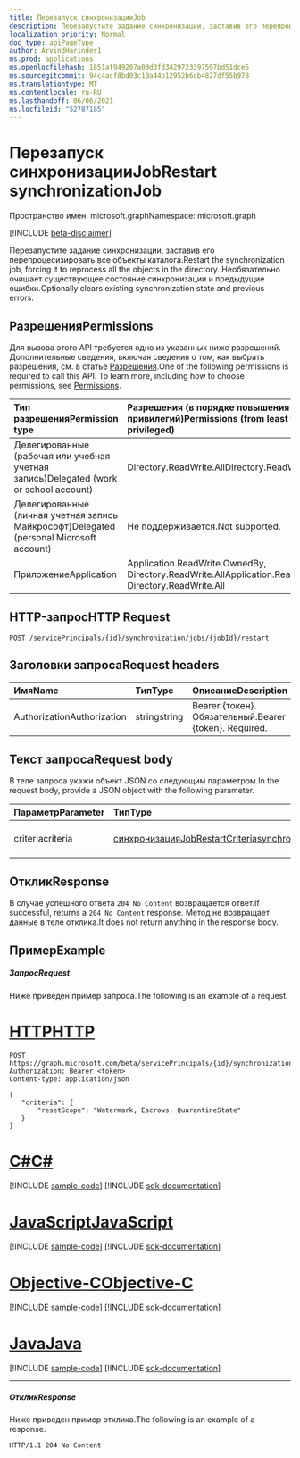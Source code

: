 ```yaml
---
title: Перезапуск синхронизацииJob
description: Перезапустите задание синхронизации, заставив его перепроцесизировать все объекты каталога. Необязательно очищает существующее состояние синхронизации и предыдущие ошибки.
localization_priority: Normal
doc_type: apiPageType
author: ArvindHarinder1
ms.prod: applications
ms.openlocfilehash: 1851af949207a00d3fd3429723397597bd51dce5
ms.sourcegitcommit: 94c4acf8bd03c10a44b12952b6cb4827df55b978
ms.translationtype: MT
ms.contentlocale: ru-RU
ms.lasthandoff: 06/06/2021
ms.locfileid: "52787185"
---
```

# <a name="restart-synchronizationjob"></a><span data-ttu-id="97eef-104">Перезапуск синхронизацииJob</span><span class="sxs-lookup"><span data-stu-id="97eef-104">Restart synchronizationJob</span></span>

<span data-ttu-id="97eef-105">Пространство имен: microsoft.graph</span><span class="sxs-lookup"><span data-stu-id="97eef-105">Namespace: microsoft.graph</span></span>

[!INCLUDE [beta-disclaimer](../../includes/beta-disclaimer.md)]

<span data-ttu-id="97eef-106">Перезапустите задание синхронизации, заставив его перепроцесизировать все объекты каталога.</span><span class="sxs-lookup"><span data-stu-id="97eef-106">Restart the synchronization job, forcing it to reprocess all the objects in the directory.</span></span> <span data-ttu-id="97eef-107">Необязательно очищает существующее состояние синхронизации и предыдущие ошибки.</span><span class="sxs-lookup"><span data-stu-id="97eef-107">Optionally clears existing synchronization state and previous errors.</span></span>

## <a name="permissions"></a><span data-ttu-id="97eef-108">Разрешения</span><span class="sxs-lookup"><span data-stu-id="97eef-108">Permissions</span></span>
<span data-ttu-id="97eef-p103">Для вызова этого API требуется одно из указанных ниже разрешений. Дополнительные сведения, включая сведения о том, как выбрать разрешения, см. в статье [Разрешения](/graph/permissions-reference).</span><span class="sxs-lookup"><span data-stu-id="97eef-p103">One of the following permissions is required to call this API. To learn more, including how to choose permissions, see [Permissions](/graph/permissions-reference).</span></span>

|<span data-ttu-id="97eef-111">Тип разрешения</span><span class="sxs-lookup"><span data-stu-id="97eef-111">Permission type</span></span>                        | <span data-ttu-id="97eef-112">Разрешения (в порядке повышения привилегий)</span><span class="sxs-lookup"><span data-stu-id="97eef-112">Permissions (from least to most privileged)</span></span>              |
|:--------------------------------------|:---------------------------------------------------------|
|<span data-ttu-id="97eef-113">Делегированные (рабочая или учебная учетная запись)</span><span class="sxs-lookup"><span data-stu-id="97eef-113">Delegated (work or school account)</span></span>     |<span data-ttu-id="97eef-114">Directory.ReadWrite.All</span><span class="sxs-lookup"><span data-stu-id="97eef-114">Directory.ReadWrite.All</span></span>  |
|<span data-ttu-id="97eef-115">Делегированные (личная учетная запись Майкрософт)</span><span class="sxs-lookup"><span data-stu-id="97eef-115">Delegated (personal Microsoft account)</span></span> |<span data-ttu-id="97eef-116">Не поддерживается.</span><span class="sxs-lookup"><span data-stu-id="97eef-116">Not supported.</span></span> |
|<span data-ttu-id="97eef-117">Приложение</span><span class="sxs-lookup"><span data-stu-id="97eef-117">Application</span></span>                            |<span data-ttu-id="97eef-118">Application.ReadWrite.OwnedBy, Directory.ReadWrite.All</span><span class="sxs-lookup"><span data-stu-id="97eef-118">Application.ReadWrite.OwnedBy, Directory.ReadWrite.All</span></span>  | 

## <a name="http-request"></a><span data-ttu-id="97eef-119">HTTP-запрос</span><span class="sxs-lookup"><span data-stu-id="97eef-119">HTTP Request</span></span>
<!-- { "blockType": "ignored" } -->
```http
POST /servicePrincipals/{id}/synchronization/jobs/{jobId}/restart
```

## <a name="request-headers"></a><span data-ttu-id="97eef-120">Заголовки запроса</span><span class="sxs-lookup"><span data-stu-id="97eef-120">Request headers</span></span>

| <span data-ttu-id="97eef-121">Имя</span><span class="sxs-lookup"><span data-stu-id="97eef-121">Name</span></span>           | <span data-ttu-id="97eef-122">Тип</span><span class="sxs-lookup"><span data-stu-id="97eef-122">Type</span></span>    | <span data-ttu-id="97eef-123">Описание</span><span class="sxs-lookup"><span data-stu-id="97eef-123">Description</span></span>|
|:---------------|:--------|:-----------|
| <span data-ttu-id="97eef-124">Authorization</span><span class="sxs-lookup"><span data-stu-id="97eef-124">Authorization</span></span>  | <span data-ttu-id="97eef-125">string</span><span class="sxs-lookup"><span data-stu-id="97eef-125">string</span></span>  | <span data-ttu-id="97eef-p104">Bearer {токен}. Обязательный.</span><span class="sxs-lookup"><span data-stu-id="97eef-p104">Bearer {token}. Required.</span></span> |

## <a name="request-body"></a><span data-ttu-id="97eef-128">Текст запроса</span><span class="sxs-lookup"><span data-stu-id="97eef-128">Request body</span></span>

<span data-ttu-id="97eef-129">В теле запроса укажи объект JSON со следующим параметром.</span><span class="sxs-lookup"><span data-stu-id="97eef-129">In the request body, provide a JSON object with the following parameter.</span></span>

| <span data-ttu-id="97eef-130">Параметр</span><span class="sxs-lookup"><span data-stu-id="97eef-130">Parameter</span></span>     | <span data-ttu-id="97eef-131">Тип</span><span class="sxs-lookup"><span data-stu-id="97eef-131">Type</span></span>      | <span data-ttu-id="97eef-132">Описание</span><span class="sxs-lookup"><span data-stu-id="97eef-132">Description</span></span>    |
|:--------------|:----------|:---------------|
|<span data-ttu-id="97eef-133">criteria</span><span class="sxs-lookup"><span data-stu-id="97eef-133">criteria</span></span>       |[<span data-ttu-id="97eef-134">синхронизацияJobRestartCriteria</span><span class="sxs-lookup"><span data-stu-id="97eef-134">synchronizationJobRestartCriteria</span></span>](../resources/synchronization-synchronizationjobrestartcriteria.md) |<span data-ttu-id="97eef-135">Критерии перезапуска</span><span class="sxs-lookup"><span data-stu-id="97eef-135">Restart criteria</span></span>|

## <a name="response"></a><span data-ttu-id="97eef-136">Отклик</span><span class="sxs-lookup"><span data-stu-id="97eef-136">Response</span></span>

<span data-ttu-id="97eef-137">В случае успешного ответа `204 No Content` возвращается ответ.</span><span class="sxs-lookup"><span data-stu-id="97eef-137">If successful, returns a `204 No Content` response.</span></span> <span data-ttu-id="97eef-138">Метод не возвращает данные в теле отклика.</span><span class="sxs-lookup"><span data-stu-id="97eef-138">It does not return anything in the response body.</span></span>

## <a name="example"></a><span data-ttu-id="97eef-139">Пример</span><span class="sxs-lookup"><span data-stu-id="97eef-139">Example</span></span>

##### <a name="request"></a><span data-ttu-id="97eef-140">Запрос</span><span class="sxs-lookup"><span data-stu-id="97eef-140">Request</span></span>
<span data-ttu-id="97eef-141">Ниже приведен пример запроса.</span><span class="sxs-lookup"><span data-stu-id="97eef-141">The following is an example of a request.</span></span>

# <a name="http"></a>[<span data-ttu-id="97eef-142">HTTP</span><span class="sxs-lookup"><span data-stu-id="97eef-142">HTTP</span></span>](#tab/http)
<!-- {
  "blockType": "request",
  "name": "synchronizationjob_restart"
}-->
```http
POST https://graph.microsoft.com/beta/servicePrincipals/{id}/synchronization/jobs/{jobId}/restart
Authorization: Bearer <token>
Content-type: application/json

{
   "criteria": {
       "resetScope": "Watermark, Escrows, QuarantineState"
   }
}
```
# <a name="c"></a>[<span data-ttu-id="97eef-143">C#</span><span class="sxs-lookup"><span data-stu-id="97eef-143">C#</span></span>](#tab/csharp)
[!INCLUDE [sample-code](../includes/snippets/csharp/synchronizationjob-restart-csharp-snippets.md)]
[!INCLUDE [sdk-documentation](../includes/snippets/snippets-sdk-documentation-link.md)]

# <a name="javascript"></a>[<span data-ttu-id="97eef-144">JavaScript</span><span class="sxs-lookup"><span data-stu-id="97eef-144">JavaScript</span></span>](#tab/javascript)
[!INCLUDE [sample-code](../includes/snippets/javascript/synchronizationjob-restart-javascript-snippets.md)]
[!INCLUDE [sdk-documentation](../includes/snippets/snippets-sdk-documentation-link.md)]

# <a name="objective-c"></a>[<span data-ttu-id="97eef-145">Objective-C</span><span class="sxs-lookup"><span data-stu-id="97eef-145">Objective-C</span></span>](#tab/objc)
[!INCLUDE [sample-code](../includes/snippets/objc/synchronizationjob-restart-objc-snippets.md)]
[!INCLUDE [sdk-documentation](../includes/snippets/snippets-sdk-documentation-link.md)]

# <a name="java"></a>[<span data-ttu-id="97eef-146">Java</span><span class="sxs-lookup"><span data-stu-id="97eef-146">Java</span></span>](#tab/java)
[!INCLUDE [sample-code](../includes/snippets/java/synchronizationjob-restart-java-snippets.md)]
[!INCLUDE [sdk-documentation](../includes/snippets/snippets-sdk-documentation-link.md)]

---


##### <a name="response"></a><span data-ttu-id="97eef-147">Отклик</span><span class="sxs-lookup"><span data-stu-id="97eef-147">Response</span></span>
<span data-ttu-id="97eef-148">Ниже приведен пример отклика.</span><span class="sxs-lookup"><span data-stu-id="97eef-148">The following is an example of a response.</span></span>

<!-- {
  "blockType": "response"
} -->
```http
HTTP/1.1 204 No Content
```

<!-- uuid: 8fcb5dbc-d5aa-4681-8e31-b001d5168d79
2015-10-25 14:57:30 UTC -->
<!--
{
  "type": "#page.annotation",
  "description": "synchronizationJob: restart",
  "keywords": "",
  "section": "documentation",
  "tocPath": "",
  "suppressions": [
  ]
}
-->


